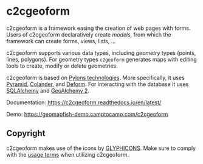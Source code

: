 # c2cgeoform

c2cgeoform is a framework easing the creation of web pages with forms. Users
of c2cgeoform declaratively create *models*, from which the framework
can create forms, views, lists, ...

c2cgeoform supports various data types, including *geometry* types (points,
lines, polygons). For geometry types `c2geoform` generates maps with editing
tools to create, modify or delete geometries.

c2cgeoform is based on [Pylons technologies](http://www.pylonsproject.org/).
More specifically, it uses
[Pyramid](http://docs.pylonsproject.org/en/latest/docs/pyramid.html),
[Colander](http://colander.readthedocs.org/en/latest/), and
[Deform](http://deform.readthedocs.org/en/latest/). For interacting with the
database it uses [SQLAlchemy](http://www.sqlalchemy.org/) and
[GeoAlchemy 2](https://geoalchemy-2.readthedocs.org/en/latest/).

Documentation: https://c2cgeoform.readthedocs.io/en/latest/

Demo: https://geomapfish-demo.camptocamp.com/c2cgeoform

## Copyright

c2cgeoform makes use of the icons by [GLYPHICONS](http://glyphicons.com).
Make sure to comply with the [usage terms](http://glyphicons.com/license/) when
utilizing c2cgeoform.
